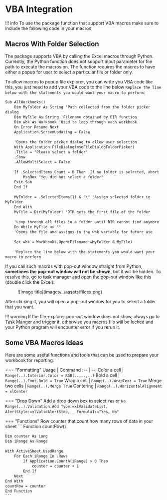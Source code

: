 # VBA Integration

!!! info
    To use the package function that support VBA macros make sure to include the following code in your macros

## Macros With Folder Selection

The package supports VBA by calling the Excel macros through Python. Currently, the Python function does not support input parameter for file path to execute the macros on. The function requires the macros to have either a popup for user to select a particular file or folder only.

To allow macros to popup file explorer, you can write you VBA code like this, you just need to add your VBA code to the line below `Replace the line below with the statements you would want your macro to perform`:

```vba title='VBA Code'
Sub AllWorkbooks()
    Dim MyFolder As String 'Path collected from the folder picker dialog
    Dim MyFile As String 'Filename obtained by DIR function
    Dim wbk As Workbook 'Used to loop through each workbook
    On Error Resume Next
    Application.ScreenUpdating = False
    
    'Opens the folder picker dialog to allow user selection
    With Application.FileDialog(msoFileDialogFolderPicker)
    .Title = "Please select a folder"
    .Show
    .AllowMultiSelect = False
    
    If .SelectedItems.Count = 0 Then 'If no folder is selected, abort
        MsgBox "You did not select a folder"
    Exit Sub
    End If
    
    MyFolder = .SelectedItems(1) & "\" 'Assign selected folder to MyFolder
    End With
    MyFile = Dir(MyFolder) 'DIR gets the first file of the folder
    
    'Loop through all files in a folder until DIR cannot find anymore
    Do While MyFile <> ""
    'Opens the file and assigns to the wbk variable for future use
    
    Set wbk = Workbooks.Open(Filename:=MyFolder & MyFile)

    'Replace the line below with the statements you would want your macro to perform
```

If you call such macros with pop-out window straight from Python, **sometimes the pop-out window will not be shown**, but it will be hidden. To resolve this, go to task manager and open the pop-out window like this (double click the Excel):

<figure markdown>
  ![Image title](images/../assets/fileex.png)
</figure>

After clicking it, you will open a pop-out window for you to select a folder that you want.

!!! warning
    If the file-explorer pop-out window does not show, always go to Task Manger and trigger it, otherwise you macros file will be locked and your Python program will encounter error if you rerun it.

## Some VBA Macros Ideas
Here are some useful functions and tools that can be used to prepare your workbook for reporting:

=== "Formatting"
    Usage | Command
    :-- | --:
    Color a cell | `Range(..).Interior.Color = RGB(..,..,..)`
    Bold a cell | `Range(..).Font.Bold = True`
    Wrap a cell | `Range(..).WrapText = True`
    Merge two cells | `Range(..).Merge True`
    Centering | `Range(..).HorizontalAlignment = xlCenter`

=== "Drop Down"
    Add a drop down box to select `Yes` or `No`
    ```
    Range(..).Validation.Add Type:=xlValidateList, AlertStyle:=xlValidAlertStop, _
    Formula1:="Yes, No"
    ```

=== "Functions"
    Row counter that count how many rows of data in your sheet
    ```
    Function countRow()

    Dim counter As Long
    Dim iRange As Range
    
    With ActiveSheet.UsedRange
        For Each iRange In .Rows
            If Application.CountA(iRange) > 0 Then
                counter = counter + 1
            End If
        Next
    End With
    countRow = counter
    End Function
    ```
